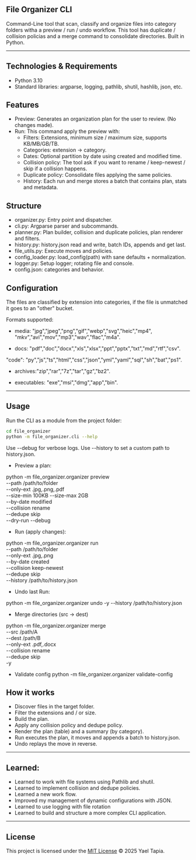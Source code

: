 ## File Organizer CLI

Command-Line tool that scan, classify and organize files into category folders witha a preview / run / undo workflow. This tool has duplicate / collision policias and a merge command to consolidate directories. Built in Python. 

--- 

## Technologies & Requirements
- Python 3.10
- Standard libraries: argparse, logging, pathlib, shutil, hashlib, json, etc.

## Features

- Preview: Generates an organization plan for the user to review. (No changes made).
- Run: This command apply the preview with: 
    - Filters: Extensions, minimum size / maximum size, supports KB/MB/GB/TB.
    - Categories: extension -> category.
    - Dates: Optional partition by date using created and modified time.
    - Collision policy: The tool ask if you want to rename / keep-newest / skip if a collision happens.
    - Duplicate policy: Consolidate files applying the same policies.
    - History: Each run and merge stores a batch that contains plan, stats and metadata. 

## Structure

- organizer.py: Entry point and dispatcher.
- cli.py: Argparse parser and subcommands.
- planner.py: Plan builder, collision and duplicate policies, plan renderer and filters.
- history.py: history.json read and write, batch IDs, appends and get last.
- file_utils.py: Execute moves and policies.
- config_loader.py: load_config(path) with sane defaults + normalization.
- logger.py: Setup logger; rotating file and console.
- config.json: categories and behavior. 

## Configuration

The files are classified by extension into categories, if the file is unmatched it goes to an "other" bucket.

Formats supported: 
- media: "jpg","jpeg","png","gif","webp","svg","heic","mp4", "mkv","avi","mov","mp3","wav","flac","m4a".

- docs: "pdf","doc","docx","xls","xlsx","ppt","pptx","txt","md","rtf","csv".

"code": "py","js","ts","html","css","json","yml","yaml","sql","sh","bat","ps1".

- archives:"zip","rar","7z","tar","gz","bz2".

- executables: "exe","msi","dmg","app","bin".

---

## Usage

Run the CLI as a module from the project folder:

```bash
cd file_organizer
python -m file_organizer.cli --help
```
Use --debug for verbose logs.
Use --history to set a custom path to history.json.

- Preview a plan: 

python -m file_organizer.organizer preview \
  --path /path/to/folder \
  --only-ext .jpg,.png,.pdf \
  --size-min 100KB --size-max 2GB \
  --by-date modified \
  --collision rename \
  --dedupe skip \
  --dry-run --debug

- Run (apply changes):

python -m file_organizer.organizer run \
  --path /path/to/folder \
  --only-ext .jpg,.png \
  --by-date created \
  --collision keep-newest \
  --dedupe skip \
  --history /path/to/history.json

- Undo last Run:

python -m file_organizer.organizer undo -y --history /path/to/history.json

- Merge directories (src -> dest)

python -m file_organizer.organizer merge \
  --src /path/A \
  --dest /path/B \
  --only-ext .pdf,.docx \
  --collision rename \
  --dedupe skip \
  -y

- Validate config
python -m file_organizer.organizer validate-config

## How it works

- Discover files in the target folder.
- Filter the extensions and / or size.
- Build the plan.
- Apply any collision policy and dedupe policy.
- Render the plan (table) and a summary (by category).
- Run executes the plan, it moves and appends a batch to history.json.
- Undo replays the move in reverse. 

---

## Learned:
- Learned to work with file systems using Pathlib and shutil.
- Learned to implement collision and dedupe policies.
- Learned a new work flow. 
- Improved my management of dynamic configurations with JSON.
- Learned to use logging with file rotation
- Learned to build and structure a more complex CLI application. 

---

## License 
This project is licensed under the [MIT License](LICENSE)
© 2025 Yael Tapia.

